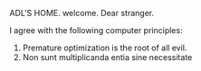 ADL'S HOME. welcome. Dear stranger.

I agree with the following computer principles:

1. Premature optimization is the root of all evil.
2. Non sunt multiplicanda entia sine necessitate
